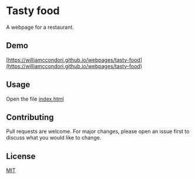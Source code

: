 # Tasty food

A webpage for a restaurant.

## Demo

[https://williamccondori.github.io/webpages/tasty-food](https://williamccondori.github.io/webpages/tasty-food)

## Usage

Open the file [index.html](index.html)

## Contributing

Pull requests are welcome. For major changes, please open an issue first to discuss what you would like to change.

## License

[MIT](LICENSE)

